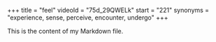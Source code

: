 +++
title = "feel"
videoId = "75d_29QWELk"
start = "221"
synonyms = "experience, sense, perceive, encounter, undergo"
+++

This is the content of my Markdown file.
